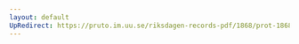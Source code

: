 ```yaml
---
layout: default
UpRedirect: https://pruto.im.uu.se/riksdagen-records-pdf/1868/prot-1868--fk--408/prot-1868--fk--408_002.pdf
---
```

